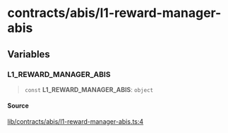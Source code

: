 # contracts/abis/l1-reward-manager-abis

## Variables

### L1\_REWARD\_MANAGER\_ABIS

> `const` **L1\_REWARD\_MANAGER\_ABIS**: `object`

#### Source

[lib/contracts/abis/l1-reward-manager-abis.ts:4](https://github.com/PufferFinance/puffer-sdk/blob/fdee675745314d4bdd8ce8a62cebad3f5d73a957/lib/contracts/abis/l1-reward-manager-abis.ts#L4)
